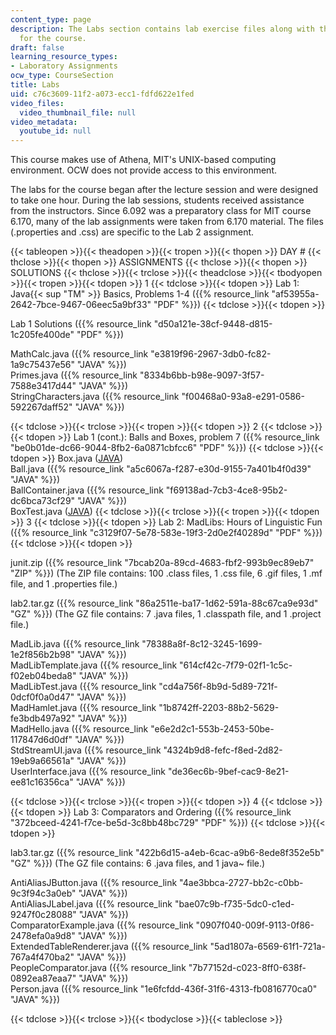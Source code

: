 ```yaml
---
content_type: page
description: The Labs section contains lab exercise files along with their solutions
  for the course.
draft: false
learning_resource_types:
- Laboratory Assignments
ocw_type: CourseSection
title: Labs
uid: c76c3609-11f2-a073-ecc1-fdfd622e1fed
video_files:
  video_thumbnail_file: null
video_metadata:
  youtube_id: null
---
```

This course makes use of Athena, MIT's UNIX-based computing environment. OCW does not provide access to this environment.

The labs for the course began after the lecture session and were designed to take one hour. During the lab sessions, students received assistance from the instructors. Since 6.092 was a preparatory class for MIT course 6.170, many of the lab assignments were taken from 6.170 material. The files (.properties and .css) are specific to the Lab 2 assignment.

{{< tableopen >}}{{< theadopen >}}{{< tropen >}}{{< thopen >}}
DAY #
{{< thclose >}}{{< thopen >}}
ASSIGNMENTS
{{< thclose >}}{{< thopen >}}
SOLUTIONS
{{< thclose >}}{{< trclose >}}{{< theadclose >}}{{< tbodyopen >}}{{< tropen >}}{{< tdopen >}}
1
{{< tdclose >}}{{< tdopen >}}
Lab 1: Java{{< sup "TM" >}} Basics, Problems 1-4 ({{% resource_link "af53955a-2642-7bce-9467-06eec5a9bf33" "PDF" %}})
{{< tdclose >}}{{< tdopen >}}

Lab 1 Solutions ({{% resource_link "d50a121e-38cf-9448-d815-1c205fe400de" "PDF" %}})

MathCalc.java ({{% resource_link "e3819f96-2967-3db0-fc82-1a9c75437e56" "JAVA" %}})   
Primes.java ({{% resource_link "8334b6bb-b98e-9097-3f57-7588e3417d44" "JAVA" %}})   
StringCharacters.java ({{% resource_link "f00468a0-93a8-e291-0586-592267daff52" "JAVA" %}})

{{< tdclose >}}{{< trclose >}}{{< tropen >}}{{< tdopen >}}
2
{{< tdclose >}}{{< tdopen >}}
Lab 1 (cont.): Balls and Boxes, problem 7 ({{% resource_link "be0b01de-dc66-9044-8fb2-6a0871cbfcc6" "PDF" %}})
{{< tdclose >}}{{< tdopen >}}
Box.java ([JAVA](https://ocw-studio.odl.mit.edu/courses/electrical-engineering-and-computer-science/6-092-java-preparation-for-6-170-january-iap-2006/labs/Box.java))   
Ball.java ({{% resource_link "a5c6067a-f287-e30d-9155-7a401b4f0d39" "JAVA" %}})   
BallContainer.java ({{% resource_link "f69138ad-7cb3-4ce8-95b2-dc6bca73cf29" "JAVA" %}})   
BoxTest.java ([JAVA](https://ocw-studio.odl.mit.edu/courses/electrical-engineering-and-computer-science/6-092-java-preparation-for-6-170-january-iap-2006/labs/BoxTest.java))
{{< tdclose >}}{{< trclose >}}{{< tropen >}}{{< tdopen >}}
3
{{< tdclose >}}{{< tdopen >}}
Lab 2: MadLibs: Hours of Linguistic Fun ({{% resource_link "c3129f07-5e78-583e-19f3-2d0e2f40289d" "PDF" %}})
{{< tdclose >}}{{< tdopen >}}

junit.zip ({{% resource_link "7bcab20a-89cd-4683-fbf2-993b9ec89eb7" "ZIP" %}}) (The ZIP file contains: 100 .class files, 1 .css file, 6 .gif files, 1 .mf file, and 1 .properties file.)

lab2.tar.gz ({{% resource_link "86a2511e-ba17-1d62-591a-88c67ca9e93d" "GZ" %}}) (The GZ file contains: 7 .java files, 1 .classpath file, and 1 .project file.)

MadLib.java ({{% resource_link "78388a8f-8c12-3245-1699-1e2f856b2b98" "JAVA" %}})   
MadLibTemplate.java ({{% resource_link "614cf42c-7f79-02f1-1c5c-f02eb04beda8" "JAVA" %}})   
MadLibTest.java ({{% resource_link "cd4a756f-8b9d-5d89-721f-0dcf0f0a0d47" "JAVA" %}})   
MadHamlet.java ({{% resource_link "1b8742ff-2203-88b2-5629-fe3bdb497a92" "JAVA" %}})   
MadHello.java ({{% resource_link "e6e2d2c1-553b-2453-50be-117847d6d0df" "JAVA" %}})   
StdStreamUI.java ({{% resource_link "4324b9d8-fefc-f8ed-2d82-19eb9a66561a" "JAVA" %}})   
UserInterface.java ({{% resource_link "de36ec6b-9bef-cac9-8e21-ee81c16356ca" "JAVA" %}})

{{< tdclose >}}{{< trclose >}}{{< tropen >}}{{< tdopen >}}
4
{{< tdclose >}}{{< tdopen >}}
Lab 3: Comparators and Ordering ({{% resource_link "372bceed-4241-f7ce-be5d-3c8bb48bc729" "PDF" %}})
{{< tdclose >}}{{< tdopen >}}

lab3.tar.gz ({{% resource_link "422b6d15-a4eb-6cac-a9b6-8ede8f352e5b" "GZ" %}}) (The GZ file contains: 6 .java files, and 1 java~ file.)

AntiAliasJButton.java ({{% resource_link "4ae3bbca-2727-bb2c-c0bb-9c3f94c3a0eb" "JAVA" %}})   
AntiAliasJLabel.java ({{% resource_link "bae07c9b-f735-5dc0-c1ed-9247f0c28088" "JAVA" %}})   
ComparatorExample.java ({{% resource_link "0907f040-009f-9113-0f86-2478efa0a9d8" "JAVA" %}})   
ExtendedTableRenderer.java ({{% resource_link "5ad1807a-6569-61f1-721a-767a4f470ba2" "JAVA" %}})   
PeopleComparator.java ({{% resource_link "7b77152d-c023-8ff0-638f-0892ea87eaa7" "JAVA" %}})   
Person.java ({{% resource_link "1e6fcfdd-436f-31f6-4313-fb0816770ca0" "JAVA" %}})

{{< tdclose >}}{{< trclose >}}{{< tbodyclose >}}{{< tableclose >}}